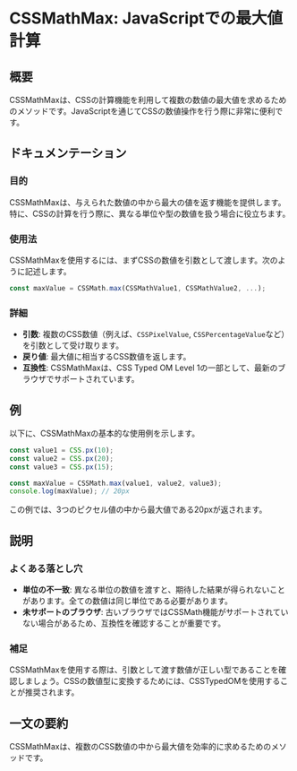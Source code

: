 <!--
Meta Description: # CSSMathMax: JavaScriptでの最大値計算 ## 概要 CSSMathMaxは、CSSの計算機能を利用して複数の数値の最大値を求めるためのメソッドです。JavaScriptを通じてCSSの数値操作を行う際に非常に便利です。 ## ドキュメンテーション ### 目的 CSSMath...
Meta Keywords: const, cssmathmaxは, css, maxvalue, javascript
-->

# CSSMathMax: JavaScriptでの最大値計算

## 概要
CSSMathMaxは、CSSの計算機能を利用して複数の数値の最大値を求めるためのメソッドです。JavaScriptを通じてCSSの数値操作を行う際に非常に便利です。

## ドキュメンテーション
### 目的
CSSMathMaxは、与えられた数値の中から最大の値を返す機能を提供します。特に、CSSの計算を行う際に、異なる単位や型の数値を扱う場合に役立ちます。

### 使用法
CSSMathMaxを使用するには、まずCSSの数値を引数として渡します。次のように記述します。

```javascript
const maxValue = CSSMath.max(CSSMathValue1, CSSMathValue2, ...);
```

### 詳細
- **引数**: 複数のCSS数値（例えば、`CSSPixelValue`, `CSSPercentageValue`など）を引数として受け取ります。
- **戻り値**: 最大値に相当するCSS数値を返します。
- **互換性**: CSSMathMaxは、CSS Typed OM Level 1の一部として、最新のブラウザでサポートされています。

## 例
以下に、CSSMathMaxの基本的な使用例を示します。

```javascript
const value1 = CSS.px(10);
const value2 = CSS.px(20);
const value3 = CSS.px(15);

const maxValue = CSSMath.max(value1, value2, value3);
console.log(maxValue); // 20px
```

この例では、3つのピクセル値の中から最大値である20pxが返されます。

## 説明
### よくある落とし穴
- **単位の不一致**: 異なる単位の数値を渡すと、期待した結果が得られないことがあります。全ての数値は同じ単位である必要があります。
- **未サポートのブラウザ**: 古いブラウザではCSSMath機能がサポートされていない場合があるため、互換性を確認することが重要です。

### 補足
CSSMathMaxを使用する際は、引数として渡す数値が正しい型であることを確認しましょう。CSSの数値型に変換するためには、CSSTypedOMを使用することが推奨されます。

## 一文の要約
CSSMathMaxは、複数のCSS数値の中から最大値を効率的に求めるためのメソッドです。